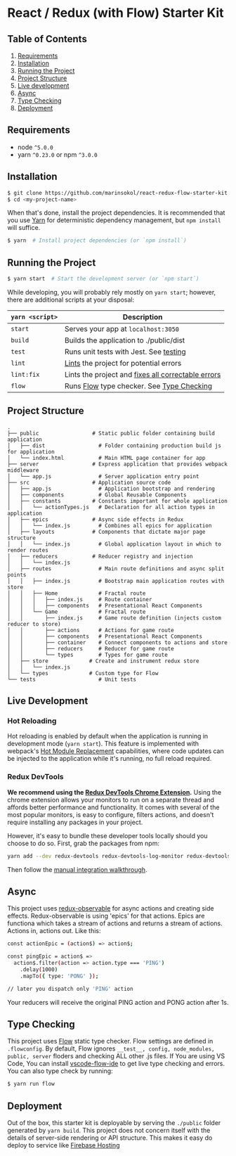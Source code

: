 # React / Redux (with Flow) Starter Kit

## Table of Contents
1. [Requirements](#requirements)
1. [Installation](#installation)
1. [Running the Project](#running-the-project)
1. [Project Structure](#project-structure)
1. [Live development](#live-development)
1. [Async](#async)
1. [Type Checking](#type-checking)
1. [Deployment](#deployment)

## Requirements
* node `^5.0.0`
* yarn `^0.23.0` or npm `^3.0.0`

## Installation
```bash
$ git clone https://github.com/marinsokol/react-redux-flow-starter-kit.git <my-project-name>
$ cd <my-project-name>
```
When that's done, install the project dependencies. It is recommended that you use [Yarn](https://yarnpkg.com/) for deterministic dependency management, but `npm install` will suffice.

```bash
$ yarn  # Install project dependencies (or `npm install`)
```

## Running the Project
```bash
$ yarn start  # Start the development server (or `npm start`)
```
While developing, you will probably rely mostly on `yarn start`; however, there are additional scripts at your disposal:

|`yarn <script>`    |Description|
|-------------------|-----------|
|`start`            |Serves your app at `localhost:3050`|
|`build`            |Builds the application to ./public/dist|
|`test`             |Runs unit tests with Jest. See [testing](#testing)|
|`lint`             |[Lints](http://stackoverflow.com/questions/8503559/what-is-linting) the project for potential errors|
|`lint:fix`         |Lints the project and [fixes all correctable errors](http://eslint.org/docs/user-guide/command-line-interface.html#fix)|
|`flow`         |Runs [Flow](https://flow.org/en/docs/frameworks/react/) type checker. See [Type Checking](type-checking) |

## Project Structure

```
.
├── public                 # Static public folder containing build application
│   ├── dist                 # Folder containing production build js for application
│   └── index.html           # Main HTML page container for app
├── server                 # Express application that provides webpack middleware
│   └── app.js               # Server application entry point
├── src                    # Application source code
│   ├── app.js               # Application bootstrap and rendering
│   ├── components           # Global Reusable Components
│   ├── constants          # Constants important for whole application
│   │   └── actionTypes.js   # Declaration for all action types in application  
│   ├── epics              # Async side effects in Redux 
│   │   └── index.js         # Combines all epics for application
│   ├── layouts            # Components that dictate major page structure
│   │   └── index.js         # Global application layout in which to render routes          
│   ├── reducers           # Reducer registry and injection
│   │   └── index.js              
│   ├── routes               # Main route definitions and async split points
│   │   ├── index.js         # Bootstrap main application routes with store
│   │   ├── Home             # Fractal route
│   │   │   ├── index.js     # Route container
│   │   │   ├── components   # Presentational React Components
│   │   └── Game             # Fractal route
│   │       ├── index.js     # Game route definition (injects custom reducer to store)
│   │       ├── actions      # Actions for game route
│   │       ├── components   # Presentational React Components
│   │       ├── container    # Connect components to actions and store
│   │       ├── reducers     # Reducer for game route
│   │       └── types        # Types for game route
│   ├── store             # Create and instrument redux store  
│   │   └── index.js           
│   └── types             # Custom type for Flow
└── tests                    # Unit tests
```
## Live Development
### Hot Reloading

Hot reloading is enabled by default when the application is running in development mode (`yarn start`). This feature is implemented with webpack's [Hot Module Replacement](https://webpack.github.io/docs/hot-module-replacement.html) capabilities, where code updates can be injected to the application while it's running, no full reload required. 

### Redux DevTools

**We recommend using the [Redux DevTools Chrome Extension](https://chrome.google.com/webstore/detail/redux-devtools/lmhkpmbekcpmknklioeibfkpmmfibljd).**
Using the chrome extension allows your monitors to run on a separate thread and affords better performance and functionality. It comes with several of the most popular monitors, is easy to configure, filters actions, and doesn't require installing any packages in your project.

However, it's easy to bundle these developer tools locally should you choose to do so. First, grab the packages from npm:

```bash
yarn add --dev redux-devtools redux-devtools-log-monitor redux-devtools-dock-monitor
```

Then follow the [manual integration walkthrough](https://github.com/gaearon/redux-devtools/blob/master/docs/Walkthrough.md).

## Async
This project uses [redux-observable](https://redux-observable.js.org) for async actions and creating side effects. Redux-observable is using 'epics' for that actions. Epics are functiona which takes a stream of actions and returns a stream of actions. Actions in, actions out. Like this:
```bash
const actionEpic = (action$) => action$;

const pingEpic = action$ =>
  action$.filter(action => action.type === 'PING')
    .delay(1000) 
    .mapTo({ type: 'PONG' });

// later you dispatch only 'PING' action
```
Your reducers will receive the original PING action and PONG action after 1s.

## Type Checking

This project uses [Flow](https://flow.org/) static type checker. Flow settings are defined in `.flowconfig`. By default, Flow ignores `__test__, config, node_modules, public, server` floders and checking ALL other .js files. If You are using VS Code, You can install [vscode-flow-ide](https://marketplace.visualstudio.com/items?itemName=gcazaciuc.vscode-flow-ide) to get live type checking and errors. You can also type check by running: 
```bash
$ yarn run flow
```

## Deployment
Out of the box, this starter kit is deployable by serving the `./public` folder generated by `yarn build`. This project does not concern itself with the details of server-side rendering or API structure. This makes it easy do deploy to service like [Firebase Hosting](https://firebase.google.com/docs/hosting/)


